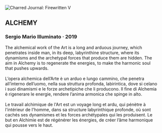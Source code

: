 <div class="artwork-of-the-day">
  <div class="container">
    <div class="img-wrapper">
      <img
        src="https://uploads0.wikiart.org/00281/images/sergio-illuminato/alchemy.jpg!Large.jpg"
        alt="Charred Journal: Firewritten V" />
    </div>
    <div class="artwork-detail">
      <div class="artwork-origin"> 
        <h2 class="artwork-name">ALCHEMY</h2>
        <h3 class="artist">
          Sergio Mario Illuminato
                    ·  2019
        </h3>
      </div>
      <p class="description">
        <span class="artwork-description-text ng-binding" ng-bind-html="viewModel.ArtworkOfTheDay.Description | unsafe">The alchemical work of the Art is a long and arduous journey, which penetrates inside man, in its deep, labyrinthine structure, where its dynamisms and the archetypal forces that produce them are hidden. The aim in Alchemy is to regenerate the energies, to make the harmonic soul that pushes upwards.<br><br>L’opera alchemica dell’Arte è un arduo e lungo cammino, che penetra all’interno dell’uomo, nella sua struttura profonda, labirintica, dove si celano i suoi dinamismi e le forze archetipiche che li producono. Il fine di Alchemia è rigenerare le energie, rendere l’anima armonica che spinge in alto.<br><br>Le travail alchimique de l'Art est un voyage long et ardu, qui pénètre à l'intérieur de l'homme, dans sa structure labyrinthique profonde, où sont cachés ses dynamismes et les forces archétypales qui les produisent. Le but en Alchimie est de régénérer les énergies, de créer l’âme harmonique qui pousse vers le haut.</span>
                        <div class="text-shadow-container" ng-show="showShadow" style=""></div>
      </p>
    </div>
  </div>

</div>
